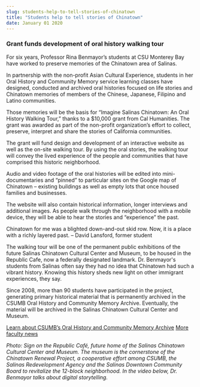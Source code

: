 ```yaml
---
slug: students-help-to-tell-stories-of-chinatown
title: "Students help to tell stories of Chinatown"
date: January 01 2020
---
```


<h3>Grant funds development of oral history walking tour</h3><p>For six years, Professor Rina Benmayor’s students at CSU Monterey Bay have worked to preserve memories of the Chinatown area of Salinas.
</p><p>In partnership with the non-profit Asian Cultural Experience, students in her Oral History and Community Memory service learning classes have designed, conducted and archived oral histories focused on life stories and Chinatown memories of members of the Chinese, Japanese, Filipino and Latino communities.
</p><p>Those memories will be the basis for “Imagine Salinas Chinatown: An Oral History Walking Tour,” thanks to a $10,000 grant from Cal Humanities. The grant was awarded as part of the non-profit organization’s effort to collect, preserve, interpret and share the stories of California communities.
</p><p>The grant will fund design and development of an interactive website as well as the on-site walking tour. By using the oral stories, the walking tour will convey the lived experience of the people and communities that have comprised this historic neighborhood.
</p><p>Audio and video footage of the oral histories will be edited into mini-documentaries and “pinned” to particular sites on the Google map of Chinatown – existing buildings as well as empty lots that once housed families and businesses.
</p><p>The website will also contain historical information, longer interviews and additional images. As people walk through the neighborhood with a mobile device, they will be able to hear the stories and “experience” the past.
</p><p>Chinatown for me was a blighted down-and-out skid row. Now, it is a place with a richly layered past. – David Lansford, former student
</p><p>The walking tour will be one of the permanent public exhibitions of the future Salinas Chinatown Cultural Center and Museum, to be housed in the Republic Cafe, now a federally designated landmark. Dr. Benmayor's students from Salinas often say they had no idea that Chinatown had such a vibrant history. Knowing this history sheds new light on other immigrant experiences, they say.
</p><p>Since 2008, more than 90 students have participated in the project, generating primary historical material that is permanently archived in the CSUMB Oral History and Community Memory Archive. Eventually, the material will be archived in the Salinas Chinatown Cultural Center and Museum.
</p><p><a href="http://hcom.csumb.edu/oral-history">Learn about CSUMB’s Oral History and Community Memory Archive</a> <a href="http://news.csumb.edu/news/2013/jan/31/faculty-highlights">More faculty news</a>  
</p><p><em>Photo: Sign on the Republic Café, future home of the Salinas Chinatown Cultural Center and Museum. The museum is the cornerstone of the Chinatown Renewal Project, a cooperative effort among CSUMB, the Salinas Redevelopment Agency and the Salinas Downtown Community Board to revitalize the 12-block neighborhood. In the video below, Dr. Benmayor talks about digital storytelling.  </em>
</p>
